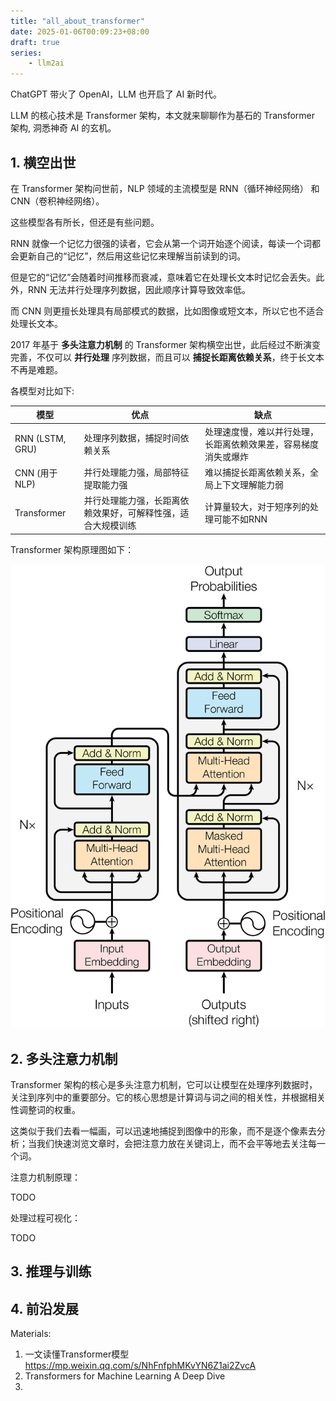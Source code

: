 ```yaml
---
title: "all_about_transformer"
date: 2025-01-06T00:09:23+08:00
draft: true
series:
    - llm2ai
---
```


ChatGPT 带火了 OpenAI，LLM 也开启了 AI 新时代。

LLM 的核心技术是 Transformer 架构，本文就来聊聊作为基石的 Transformer 架构, 洞悉神奇 AI 的玄机。


## 1. 横空出世

在 Transformer 架构问世前，NLP 领域的主流模型是 RNN（循环神经网络） 和 CNN（卷积神经网络）。

这些模型各有所长，但还是有些问题。

RNN 就像一个记忆力很强的读者，它会从第一个词开始逐个阅读，每读一个词都会更新自己的“记忆”，然后用这些记忆来理解当前读到的词。

但是它的“记忆”会随着时间推移而衰减，意味着它在处理长文本时记忆会丢失。此外，RNN 无法并行处理序列数据，因此顺序计算导致效率低。

而 CNN 则更擅长处理具有局部模式的数据，比如图像或短文本，所以它也不适合处理长文本。

2017 年基于 **多头注意力机制** 的 Transformer 架构横空出世，此后经过不断演变完善，不仅可以 **并行处理** 序列数据，而且可以 **捕捉长距离依赖关系**，终于长文本不再是难题。

各模型对比如下:

| 模型 | 优点 | 缺点 |
| --- | --- | --- |
| RNN (LSTM, GRU) | 处理序列数据，捕捉时间依赖关系 | 处理速度慢，难以并行处理，长距离依赖效果差，容易梯度消失或爆炸 |
| CNN (用于NLP) | 并行处理能力强，局部特征提取能力强 | 难以捕捉长距离依赖关系，全局上下文理解能力弱 |
| Transformer | 并行处理能力强，长距离依赖效果好，可解释性强，适合大规模训练 | 计算量较大，对于短序列的处理可能不如RNN |

Transformer 架构原理图如下：

![transformer](https://raw.githubusercontent.com/YabZhang/hugo-blog-source/main/assets/images/transformer.png)


## 2. 多头注意力机制

Transformer 架构的核心是多头注意力机制，它可以让模型在处理序列数据时，关注到序列中的重要部分。它的核心思想是计算词与词之间的相关性，并根据相关性调整词的权重。

这类似于我们去看一幅画，可以迅速地捕捉到图像中的形象，而不是逐个像素去分析；当我们快速浏览文章时，会把注意力放在关键词上，而不会平等地去关注每一个词。

注意力机制原理：

TODO


处理过程可视化：

TODO


## 3. 推理与训练

## 4. 前沿发展


Materials:

1. 一文读懂Transformer模型 https://mp.weixin.qq.com/s/NhFnfphMKvYN6Z1ai2ZvcA
2. Transformers for Machine Learning A Deep Dive
3. 
